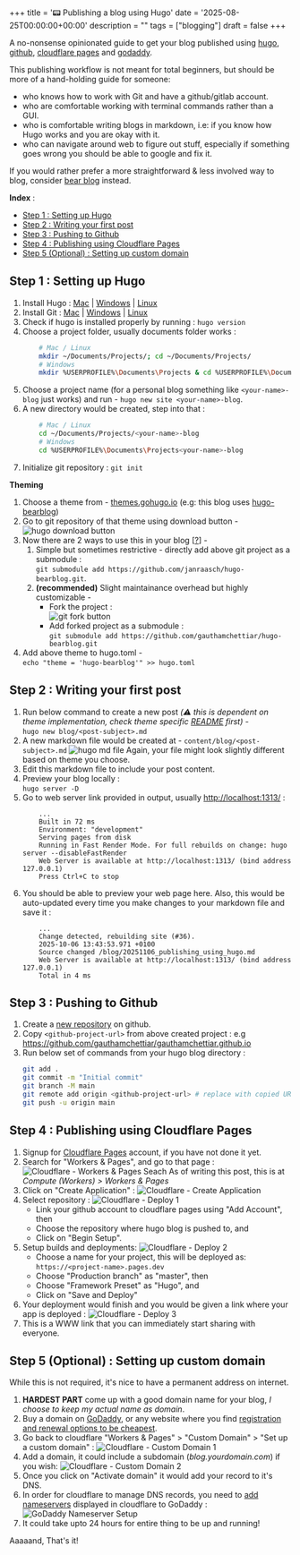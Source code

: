 +++
title = '📟 Publishing a blog using Hugo'
date = '2025-08-25T00:00:00+00:00'
description = ""
tags = ["blogging"]
draft = false
+++

A no-nonsense opinionated guide to get your blog published using [hugo](https://gohugo.io/), [github](https://github.com/), [cloudflare pages](https://pages.cloudflare.com/) and [godaddy](https://www.godaddy.com/).

This publishing workflow is not meant for total beginners, but should be more of a hand-holding guide for someone:   
- who knows how to work with Git and have a github/gitlab account.
- who are comfortable working with terminal commands rather than a GUI. 
- who is comfortable writing blogs in markdown, i.e: if you know how Hugo works and you are okay with it. 
- who can navigate around web to figure out stuff, especially if something goes wrong you should be able to google and fix it. 

If you would rather prefer a more straightforward & less involved way to blog, consider [bear blog](https://bearblog.dev/) instead.

**Index** : 
- [Step 1 : Setting up Hugo](#step-1--setting-up-hugo)
- [Step 2 : Writing your first post](#step-2--writing-your-first-post)
- [Step 3 : Pushing to Github](#step-3--pushing-to-github)
- [Step 4 : Publishing using Cloudflare Pages](#step-4--publishing-using-cloudflare-pages)
- [Step 5 (Optional) : Setting up custom domain](#step-5-optional--setting-up-custom-domain)

## Step 1 : Setting up Hugo
1. Install Hugo : [Mac](https://gohugo.io/installation/macos) | [Windows](https://gohugo.io/installation/windows/) | [Linux](https://gohugo.io/installation/linux) 
2. Install Git : [Mac](https://git-scm.com/downloads/mac) | [Windows](https://git-scm.com/downloads/win) | [Linux](https://git-scm.com/downloads/linux) 
3. Check if hugo is installed properly by running :  `hugo version`
4. Choose a project folder, usually documents folder works :
    ```bash {lineNos=false}
        # Mac / Linux 
        mkdir ~/Documents/Projects/; cd ~/Documents/Projects/
        # Windows 
        mkdir %USERPROFILE%\Documents\Projects & cd %USERPROFILE%\Documents\Projects
    ```
5. Choose a project name (for a personal blog something like `<your-name>-blog` just works) and run - `hugo new site <your-name>-blog`.
6. A new directory would be created, step into that : 
    ```bash {lineNos=false}
        # Mac / Linux 
        cd ~/Documents/Projects/<your-name>-blog
        # Windows 
        cd %USERPROFILE%\Documents\Projects<your-name>-blog
    ```
7. Initialize git repository : `git init`

**Theming**
1. Choose a theme from - [themes.gohugo.io](https://themes.gohugo.io/) (e.g: this blog uses [hugo-bearblog](https://themes.gohugo.io/themes/hugo-bearblog/))
2. Go to git repository of that theme using download button - 
    ![hugo download button](/blog/20251106_publishing_using_hugo/hugo_download_button.png)
3. Now there are 2 ways to use this in your blog [[?](https://stackoverflow.com/questions/61505790/hugo-theme-submodule-marked-as-dirty-doesnt-update)] -  
   1. Simple but sometimes restrictive -  directly add above git project as a submodule :  
   `git submodule add https://github.com/janraasch/hugo-bearblog.git`.  
   2. **(recommended)** Slight maintainance overhead but highly customizable -
      - Fork the project :  
     ![git fork button](/blog/20251106_publishing_using_hugo/git_fork_button.png)
      - Add forked project as a submodule :  
      `git submodule add https://github.com/gauthamchettiar/hugo-bearblog.git`
4. Add above theme to hugo.toml -  
`echo "theme = 'hugo-bearblog'" >> hugo.toml`

## Step 2 : Writing your first post
1. Run below command to create a new post *(⚠️ this is dependent on theme implementation, check theme specific [README](https://github.com/janraasch/hugo-bearblog/blob/master/README.md) first)* -   
`hugo new blog/<post-subject>.md`
2. A new markdown file would be created at - `content/blog/<post-subject>.md`
    ![hugo md file](/blog/20251106_publishing_using_hugo/hugo_md_file.png)
    Again, your file might look slightly different based on theme you choose.
3. Edit this markdown file to include your post content. 
4. Preview your blog locally :   
`hugo server -D`
5. Go to web server link provided in output, usually [http://localhost:1313/](http://localhost:1313/) : 
    ```text {lineNos=false, hl_Lines=6}
        ...
        Built in 72 ms
        Environment: "development"
        Serving pages from disk
        Running in Fast Render Mode. For full rebuilds on change: hugo server --disableFastRender
        Web Server is available at http://localhost:1313/ (bind address 127.0.0.1) 
        Press Ctrl+C to stop
    ```
6. You should be able to preview your web page here. Also, this would be auto-updated every time you make changes to your markdown file and save it :
    ```text {lineNos=false}
        ...
        Change detected, rebuilding site (#36).
        2025-10-06 13:43:53.971 +0100
        Source changed /blog/20251106_publishing_using_hugo.md
        Web Server is available at http://localhost:1313/ (bind address 127.0.0.1)
        Total in 4 ms
    ```

## Step 3 : Pushing to Github
1. Create a [new repository](https://github.com/new) on github.
2. Copy `<github-project-url>` from above created project : e.g https://github.com/gauthamchettiar/gauthamchettiar.github.io
3. Run below set of commands from your hugo blog directory : 
    ```bash
    git add .
    git commit -m "Initial commit"
    git branch -M main
    git remote add origin <github-project-url> # replace with copied URL
    git push -u origin main
    ```

## Step 4 : Publishing using Cloudflare Pages
<!-- > Since this gets updated pretty much all the time, there is no guarantee that this will continue to work in future. For latest instruction check [official docs](). -->

1. Signup for [Cloudflare Pages](https://dash.cloudflare.com/sign-up/workers-and-pages) account, if you have not done it yet.
2. Search for "Workers & Pages", and go to that page : 
    ![Cloudflare - Workers & Pages Seach](/blog/20251106_publishing_using_hugo/cf_workers_and_pages.png)
    As of writing this post, this is at *Compute (Workers) > Workers & Pages*
3. Click on "Create Application" :
    ![Cloudflare - Create Application](/blog/20251106_publishing_using_hugo/cf_create_application.png)
4. Select repository : ![Cloudflare - Deploy 1](/blog/20251106_publishing_using_hugo/cf_hugo_deploy_1.png)
    - Link your github account to cloudflare pages using "Add Account", then 
    - Choose the repository where hugo blog is pushed to, and
    - Click on "Begin Setup".
5. Setup builds and deployments: ![Cloudflare - Deploy 2](/blog/20251106_publishing_using_hugo/cf_hugo_deploy_2.png)
   - Choose a name for your project, this will be deployed as:  
        `https://<project-name>.pages.dev`
   - Choose "Production branch" as "master", then
   - Choose "Framework Preset" as "Hugo", and
   - Click on "Save and Deploy"
6. Your deployment would finish and you would be given a link where your app is deployed : ![Cloudflare - Deploy 3](/blog/20251106_publishing_using_hugo/cf_hugo_deploy_3.png)
7. This is a WWW link that you can immediately start sharing with everyone. 

## Step 5 (Optional) : Setting up custom domain
While this is not required, it's nice to have a permanent address on internet.

1. **HARDEST PART** come up with a good domain name for your blog, *I choose to keep my actual name as domain*.
2. Buy a domain on [GoDaddy](https://www.godaddy.com/en-uk), or any website where you find [registration and renewal options to be cheapest](https://tld-list.com/).
3. Go back to cloudflare "Workers & Pages" > "Custom Domain" > "Set up a custom domain" : ![Cloudflare - Custom Domain 1](/blog/20251106_publishing_using_hugo/cf_custom_domain.png)
4. Add a domain, it could include a subdomain (*blog.yourdomain.com*) if you wish:  ![Cloudflare - Custom Domain 2](/blog/20251106_publishing_using_hugo/cf_custom_domain_2.png)
5. Once you click on "Activate domain" it would add your record to it's DNS. 
6. In order for cloudflare to manage DNS records, you need to [add nameservers](https://developers.cloudflare.com/dns/zone-setups/full-setup/setup/#update-your-nameservers) displayed in cloudflare to GoDaddy : ![GoDaddy Nameserver Setup](/blog/20251106_publishing_using_hugo/godaddy_nameserver_setup.png)
7. It could take upto 24 hours for entire thing to be up and running!  

Aaaaand, That's it!